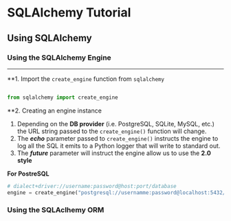 # SQLAlchemy Tutorial

## Using SQLAlchemy

### Using the SQLAlchemy Engine

---

**1. Import the `create_engine` function from `sqlalchemy`

```python

from sqlalchemy import create_engine

```

**2. Creating an engine instance

   1. Depending on the **DB provider** (i.e. PostgreSQL, SQLite, MySQL, etc.) the URL string passed to the `create_engine()` function will change.
   2. The **_echo_** parameter passed to `create_engine()` instructs the engine to log all the SQL it emits to a Python logger that will write to standard out.
   3. The **_future_** parameter will instruct the engine allow us to use the **2.0 style**

**For PostreSQL**

```python
# dialect+driver://username:password@host:port/database
engine = create_engine("postgresql://usernamme:password@localhost:5432/database")
```

### Using the SQLAclhemy ORM

